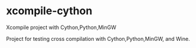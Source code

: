 # xcompile-cython
Xcompile project with Cython,Python,MinGW

Project for testing cross compilation with Cython,Python,MinGW, and Wine.
